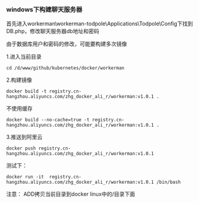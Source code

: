 ### windows下构建聊天服务器

首先进入workerman\workerman-todpole\Applications\Todpole\Config下找到DB.php，修改聊天服务器db地址和密码

由于数据库用户和密码的修改，可能要构建多次镜像

1.进入当前目录

    cd /d/www/github/kubernetes/docker/workerman


2.构建镜像


    docker build -t registry.cn-hangzhou.aliyuncs.com/zhg_docker_ali_r/workerman:v1.0.1 .

不使用缓存

    docker build --no-cache=true -t registry.cn-hangzhou.aliyuncs.com/zhg_docker_ali_r/workerman:v1.0.1 .

3.推送到阿里云


	docker push registry.cn-hangzhou.aliyuncs.com/zhg_docker_ali_r/workerman:v1.0.1


测试下：

    docker run -it  registry.cn-hangzhou.aliyuncs.com/zhg_docker_ali_r/workerman:v1.0.1 /bin/bash


注意： ADD拷贝当前目录到docker linux中的/目录下面